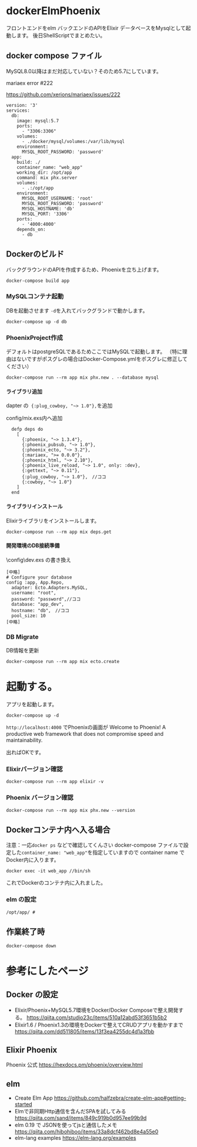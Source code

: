 # dockerElmPhoenix
フロントエンドをelm バックエンドのAPIをElixir
データベースをMysqlとして起動します。
後日ShellScriptでまとめたい。

## docker compose ファイル
MySQL8.0以降はまだ対応していない？そのため5.7にしています。

mariaex error #222

https://github.com/xerions/mariaex/issues/222
```
version: '3'
services:
  db:
    image: mysql:5.7
    ports:
      - "3306:3306"
    volumes:
      - ./docker/mysql/volumes:/var/lib/mysql
    environment:
      MYSQL_ROOT_PASSWORD: 'password'      
  app:
    build: ./
    container_name: "web_app"
    working_dir: /opt/app
    command: mix phx.server
    volumes:
      - .:/opt/app
    environment:
      MYSQL_ROOT_USERNAME: 'root'
      MYSQL_ROOT_PASSWORD: 'password'
      MYSQL_HOSTNAME: 'db'
      MYSQL_PORT: '3306'
    ports:
      - '4000:4000'
    depends_on:
      - db

```
## Dockerのビルド
バックグラウンドのAPIを作成するため、Phoenixを立ち上げます。
```
docker-compose build app
```
### MySQLコンテナ起動
DBを起動させます
`-d`を入れてバックグランドで動かします。
```
docker-compose up -d db
```

### PhoenixProject作成
デフォルトはpostgreSQLであるためここではMySQLで起動します。
（特に理由はないですがポスグレの場合はDocker-Compose.ymlをポスグレに修正してください）

```
docker-compose run --rm app mix phx.new . --database mysql
```
#### ライブラリ追加
dapter の` {:plug_cowboy, "~> 1.0"},`を追加　

config/mix.exs内へ追加
```
  defp deps do
    [
      {:phoenix, "~> 1.3.4"},
      {:phoenix_pubsub, "~> 1.0"},
      {:phoenix_ecto, "~> 3.2"},
      {:mariaex, ">= 0.0.0"},
      {:phoenix_html, "~> 2.10"},
      {:phoenix_live_reload, "~> 1.0", only: :dev},
      {:gettext, "~> 0.11"},
      {:plug_cowboy, "~> 1.0"},　//ココ
      {:cowboy, "~> 1.0"}
    ]
  end
```
#### ライブラリインストール
Elixirライブラリをインストールします。
```
docker-compose run --rm app mix deps.get
```

#### 開発環境のDB接続準備
\config\dev.exs の書き換え
```
[中略]
# Configure your database
config :app, App.Repo,
  adapter: Ecto.Adapters.MySQL,
  username: "root",
  password: "password",//ココ
  database: "app_dev",
  hostname: "db",　//ココ
  pool_size: 10
[中略]

```

### DB Migrate
DB情報を更新
```
docker-compose run --rm app mix ecto.create
```
# 起動する。
アプリを起動します。
```
docker-compose up -d
```
`http://localhost:4000` でPhoenixの画面が
Welcome to Phoenix!
A productive web framework that
does not compromise speed and maintainability.

出ればOKです。

### Elixirバージョン確認
```
docker-compose run --rm app elixir -v
```
### Phoenix バージョン確認
```
docker-compose run --rm app mix phx.new --version
```

## Dockerコンテナ内へ入る場合
注意：一応`docker ps` などで確認してくんさい
docker-compose ファイルで設定した`container_name: "web_app"`を指定していますので container name でDocker内に入ります。

```
docker exec -it web_app //bin/sh
```
これでDockerのコンテナ内に入れました。

### elm の設定

```
/opt/app/ # 
```

## 作業終了時
```
docker-compose down
```
# 参考にしたページ
## Docker の設定
 - Elixir/Phoenix+MySQL5.7環境をDocker/Docker Composeで整え開発する。
  https://qiita.com/studio23c/items/510a12abd53f3651b5b2
 - Elixir1.6 / Phoenix1.3の環境をDockerで整えてCRUDアプリを動かすまで
  https://qiita.com/dd511805/items/13f3ea4255dc4d1a3fbb 
## Elixir Phoenix
Phoenix 公式
https://hexdocs.pm/phoenix/overview.html

## elm
 - Create Elm App 
  https://github.com/halfzebra/create-elm-app#getting-started
 - Elmで非同期Http通信を含んだSPAを試してみる
  https://qiita.com/sand/items/849c919b0d957ee99b9d
 - elm 0.19 で JSONを使ってjsと通信したメモ
  https://qiita.com/hibohiboo/items/33a8dcf462bd8e4a55e0
 - elm-lang examples
  https://elm-lang.org/examples

